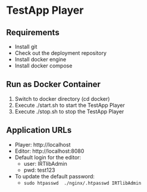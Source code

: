 
# TestApp Player 

## Requirements

* Install git 
* Check out the deployment repository 
* Install docker engine 
* Install docker compose

## Run as Docker Container

1. Switch to docker directory (cd docker)
2. Execute ./start.sh to start the TestApp Player
3. Execute ./stop.sh to stop the TestApp Player

## Application URLs

* Player: http://localhost
* Editor: http://localhost:8080
* Default login for the editor:
	* user: IRTlibAdmin
	* pwd: test123
* To update the default password:
	* `sudo htpasswd  ./nginx/.htpasswd IRTlibAdmin` 
